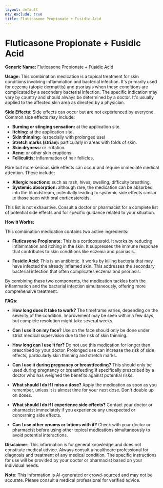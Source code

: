 ```yaml
---
layout: default
nav_exclude: true
title: Fluticasone Propionate + Fusidic Acid
---
```


# Fluticasone Propionate + Fusidic Acid

**Generic Name:** Fluticasone Propionate + Fusidic Acid

**Usage:** This combination medication is a topical treatment for skin conditions involving inflammation and bacterial infection. It's primarily used for eczema (atopic dermatitis) and psoriasis when these conditions are complicated by a secondary bacterial infection.  The specific indication may vary by country and should always be determined by a doctor.  It's usually applied to the affected skin area as directed by a physician.

**Side Effects:**  Side effects can occur but are not experienced by everyone.  Common side effects may include:

* **Burning or stinging sensation:** at the application site.
* **Itching:**  at the application site.
* **Skin thinning:** (especially with prolonged use)
* **Stretch marks (striae):** particularly in areas with folds of skin.
* **Skin dryness:** or irritation.
* **Acne:** or other skin eruptions.
* **Folliculitis:** inflammation of hair follicles.

Rare but more serious side effects can occur and require immediate medical attention. These include:

* **Allergic reactions:** such as rash, hives, swelling, difficulty breathing.
* **Systemic absorption:** although rare, the medication can be absorbed into the bloodstream, potentially leading to systemic side effects similar to those seen with oral corticosteroids.

This list is not exhaustive.  Consult a doctor or pharmacist for a complete list of potential side effects and for specific guidance related to your situation.


**How it Works:**

This combination medication contains two active ingredients:

* **Fluticasone Propionate:** This is a corticosteroid. It works by reducing inflammation and itching in the skin.  It suppresses the immune response that contributes to skin conditions like eczema and psoriasis.

* **Fusidic Acid:** This is an antibiotic. It works by killing bacteria that may have infected the already inflamed skin.  This addresses the secondary bacterial infection that often complicates eczema and psoriasis.

By combining these two components, the medication tackles both the inflammation and the bacterial infection simultaneously, offering more comprehensive treatment.


**FAQs:**

* **How long does it take to work?** The timeframe varies, depending on the severity of the condition. Improvement may be seen within a few days, but complete resolution might take several weeks.

* **Can I use it on my face?**  Use on the face should only be done under strict medical supervision due to the risk of skin thinning.

* **How long can I use it for?** Do not use this medication for longer than prescribed by your doctor. Prolonged use can increase the risk of side effects, particularly skin thinning and stretch marks.

* **Can I use it during pregnancy or breastfeeding?**  This should only be used during pregnancy or breastfeeding if specifically prescribed by a doctor who has weighed the benefits against potential risks.

* **What should I do if I miss a dose?** Apply the medication as soon as you remember, unless it is almost time for your next dose.  Don't double up on doses.

* **What should I do if I experience side effects?** Contact your doctor or pharmacist immediately if you experience any unexpected or concerning side effects.

* **Can I use other creams or lotions with it?**  Check with your doctor or pharmacist before using other topical medications simultaneously to avoid potential interactions.

**Disclaimer:** This information is for general knowledge and does not constitute medical advice. Always consult a healthcare professional for diagnosis and treatment of any medical condition.  The specific instructions for use will be provided by your doctor or pharmacist based on your individual needs.


**Note:** This information is AI-generated or crowd-sourced and may not be accurate. Please consult a medical professional for verified advice.